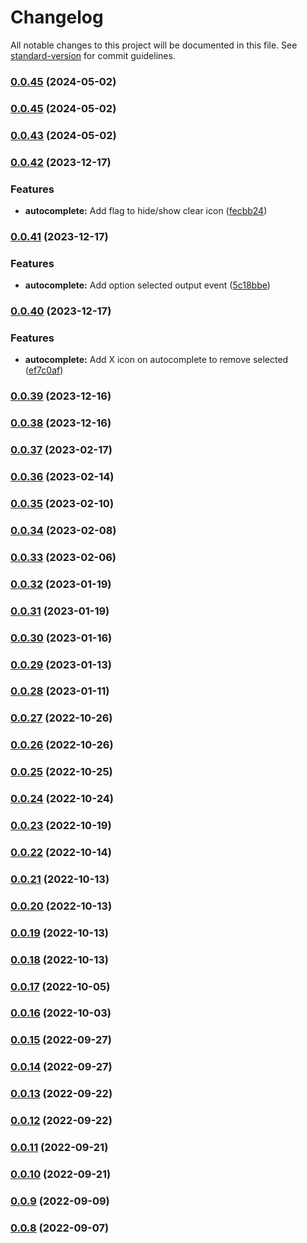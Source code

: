 # Changelog

All notable changes to this project will be documented in this file. See [standard-version](https://github.com/conventional-changelog/standard-version) for commit guidelines.

### [0.0.45](https://github.com/inbo/inbo-component-library/compare/v0.0.42...v0.0.45) (2024-05-02)

### [0.0.45](https://github.com/inbo/inbo-component-library/compare/v0.0.42...v0.0.45) (2024-05-02)

### [0.0.43](https://github.com/inbo/inbo-component-library/compare/v0.0.42...v0.0.43) (2024-05-02)

### [0.0.42](https://github.com/inbo/inbo-component-library/compare/v0.0.41...v0.0.42) (2023-12-17)


### Features

* **autocomplete:** Add flag to hide/show clear icon ([fecbb24](https://github.com/inbo/inbo-component-library/commit/fecbb245971962ab69bc8f38aee48452255cce16))

### [0.0.41](https://github.com/inbo/inbo-component-library/compare/v0.0.40...v0.0.41) (2023-12-17)


### Features

* **autocomplete:** Add option selected output event ([5c18bbe](https://github.com/inbo/inbo-component-library/commit/5c18bbe799faeeb7ddc1360f805d56a66daf431d))

### [0.0.40](https://github.com/inbo/inbo-component-library/compare/v0.0.39...v0.0.40) (2023-12-17)


### Features

* **autocomplete:** Add X icon on autocomplete to remove selected ([ef7c0af](https://github.com/inbo/inbo-component-library/commit/ef7c0af3372965a78ad2f71b64bca736f8d6cfec))

### [0.0.39](https://github.com/inbo/inbo-component-library/compare/v0.0.38...v0.0.39) (2023-12-16)

### [0.0.38](https://github.com/inbo/inbo-component-library/compare/v0.0.37...v0.0.38) (2023-12-16)

### [0.0.37](https://github.com/inbo/inbo-component-library/compare/v0.0.36...v0.0.37) (2023-02-17)

### [0.0.36](https://github.com/inbo/inbo-component-library/compare/v0.0.35...v0.0.36) (2023-02-14)

### [0.0.35](https://github.com/inbo/inbo-component-library/compare/v0.0.34...v0.0.35) (2023-02-10)

### [0.0.34](https://github.com/inbo/inbo-component-library/compare/v0.0.33...v0.0.34) (2023-02-08)

### [0.0.33](https://github.com/inbo/inbo-component-library/compare/v0.0.32...v0.0.33) (2023-02-06)

### [0.0.32](https://github.com/inbo/inbo-component-library/compare/v0.0.31...v0.0.32) (2023-01-19)

### [0.0.31](https://github.com/inbo/inbo-component-library/compare/v0.0.30...v0.0.31) (2023-01-19)

### [0.0.30](https://github.com/inbo/inbo-component-library/compare/v0.0.29...v0.0.30) (2023-01-16)

### [0.0.29](https://github.com/inbo/inbo-component-library/compare/v0.0.28...v0.0.29) (2023-01-13)

### [0.0.28](https://github.com/inbo/inbo-component-library/compare/v0.0.27...v0.0.28) (2023-01-11)

### [0.0.27](https://github.com/inbo/inbo-component-library/compare/v0.0.26...v0.0.27) (2022-10-26)

### [0.0.26](https://github.com/inbo/inbo-component-library/compare/v0.0.25...v0.0.26) (2022-10-26)

### [0.0.25](https://github.com/inbo/inbo-component-library/compare/v0.0.24...v0.0.25) (2022-10-25)

### [0.0.24](https://github.com/inbo/inbo-component-library/compare/v0.0.23...v0.0.24) (2022-10-24)

### [0.0.23](https://github.com/inbo/inbo-component-library/compare/v0.0.22...v0.0.23) (2022-10-19)

### [0.0.22](https://github.com/inbo/inbo-component-library/compare/v0.0.21...v0.0.22) (2022-10-14)

### [0.0.21](https://github.com/inbo/inbo-component-library/compare/v0.0.20...v0.0.21) (2022-10-13)

### [0.0.20](https://github.com/inbo/inbo-component-library/compare/v0.0.19...v0.0.20) (2022-10-13)

### [0.0.19](https://github.com/inbo/inbo-component-library/compare/v0.0.18...v0.0.19) (2022-10-13)

### [0.0.18](https://github.com/inbo/inbo-component-library/compare/v0.0.17...v0.0.18) (2022-10-13)

### [0.0.17](https://github.com/inbo/inbo-component-library/compare/v0.0.16...v0.0.17) (2022-10-05)

### [0.0.16](https://github.com/inbo/inbo-component-library/compare/v0.0.15...v0.0.16) (2022-10-03)

### [0.0.15](https://github.com/inbo/inbo-component-library/compare/v0.0.14...v0.0.15) (2022-09-27)

### [0.0.14](https://github.com/inbo/inbo-component-library/compare/v0.0.13...v0.0.14) (2022-09-27)

### [0.0.13](https://github.com/inbo/inbo-component-library/compare/v0.0.12...v0.0.13) (2022-09-22)

### [0.0.12](https://github.com/inbo/inbo-component-library/compare/v0.0.11...v0.0.12) (2022-09-22)

### [0.0.11](https://github.com/inbo/inbo-component-library/compare/v0.0.10...v0.0.11) (2022-09-21)

### [0.0.10](https://github.com/inbo/inbo-component-library/compare/v0.0.9...v0.0.10) (2022-09-21)

### [0.0.9](https://github.com/inbo/inbo-component-library/compare/v0.0.8...v0.0.9) (2022-09-09)

### [0.0.8](https://github.com/inbo/inbo-component-library/compare/v0.0.7...v0.0.8) (2022-09-07)
